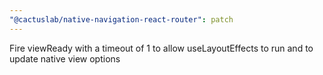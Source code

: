 ```yaml
---
"@cactuslab/native-navigation-react-router": patch
---
```


Fire viewReady with a timeout of 1 to allow useLayoutEffects to run and to update native view options
